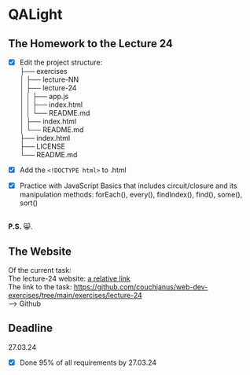 # QALight
## The Homework to the Lecture 24

- [x] Edit the project structure:<br>
├── exercises<br>
│   ├── lecture-NN<br>
│   ├── lecture-24<br>
│   │   ├── app.js<br>
│   │   ├── index.html<br>
│   │   └── README.md<br>
│   ├── index.html <br>
│   └── README.md<br>
├── index.html<br>
├── LICENSE<br>
└── README.md<br>

- [x] Add the `<!DOCTYPE html>` to .html<br>
- [x] Practice with JavaScript Basics that includes circuit/closure and its manipulation methods: forEach(), every(), findIndex(), find(), some(), sort()
<br><br>

**P.S.** 😸.

## The Website
Of the current task: <br>
The lecture-24 website: [a relative link](./index.html)<br>
The link to the task: https://github.com/couchjanus/web-dev-exercises/tree/main/exercises/lecture-24
<br />
--> Github

## Deadline
27.03.24 <br />

- [x] Done 95% of all requirements by 27.03.24